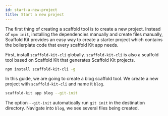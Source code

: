 ```yaml
---
id: start-a-new-project
title: Start a new project
---
```


The first thing of creating a scaffold tool is to create a new project. Instead
of `npm init`, installing the dependencies manually and create files manually,
Scaffold Kit provides an easy way to create a starter project which contains the
boilerplate code that every scaffold Kit app needs.

First, install `scaffold-kit-cli` globally. `scaffold-kit-cli` is also a
scaffold tool based on Scaffold Kit that generates Scaffold Kit projects.

```bash
npm install scaffold-kit-cli -g
```

In this guide, we are going to create a blog scaffold tool. We create a
new project with `scaffold-kit-cli` and name it `blog`.

```bash
scaffold-kit app blog --git-init
```

The option `--git-init` automatically run `git init` in the destination
directory. Navigate into `blog`, we see several files being created.
